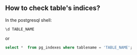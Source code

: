 ## How to check table's indices?

In the postgresql shell:

```
\d TABLE_NAME
```

or 

```sql
select *  from pg_indexes where tablename = 'TABLE_NAME';
```
